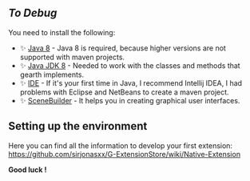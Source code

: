 ## _To Debug_

You need to install the following:

- ✨ [Java 8] - Java 8 is required, because higher versions are not supported with maven projects.
- ✨ [Java JDK 8] - Needed to work with the classes and methods that gearth implements.
- ✨ [IDE] - If it's your first time in Java, I recommend Intellij IDEA,
I had problems with Eclipse and NetBeans to create a maven project.
- ✨ [SceneBuilder] - It helps you in creating graphical user interfaces.

## Setting up the environment

Here you can find all the information to develop your first extension: https://github.com/sirjonasxx/G-ExtensionStore/wiki/Native-Extension

**Good luck !**

[//]: # (These are reference links used in the body of this note and get stripped out when the markdown processor does its job. There is no need to format nicely because it shouldn't be seen. Thanks SO - http://stackoverflow.com/questions/4823468/store-comments-in-markdown-syntax)

   [SceneBuilder]: <https://gluonhq.com/products/scene-builder/>
   [git-repo-url]: <https://github.com/joemccann/dillinger.git>
   [IDE]: <https://www.jetbrains.com/es-es/idea/download/#section=windows>
   [Java 8]: <https://www.java.com/es/download/ie_manual.jsp>
   [Java JDK 8]: <https://www.oracle.com/co/java/technologies/javase/javase8-archive-downloads.html>